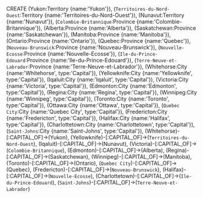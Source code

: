 CREATE
(Yukon:Territory {name:'Yukon'}),
(`Territoires-du-Nord-Ouest`:Territory {name:'Territoires-du-Nord-Ouest'}),
(Nunavut:Territory {name:'Nunavut'}),
(`Colombie-Britannique`:Province {name:'Colombie-Britannique'}),
(Alberta:Province {name:'Alberta'}),
(Saskatchewan:Province {name:'Saskatchewan'}),
(Manitoba:Province {name:'Manitoba'}),
(Ontario:Province {name:'Ontario'}),
(Quebec:Province {name:'Quebec'}),
(`Nouveau-Brunswick`:Province {name:'Nouveau-Brunswick'}),
(`Nouvelle-Ecosse`:Province {name:'Nouvelle-Ecosse'}),
(`Ile-du-Prince-Edouard`:Province {name:'Ile-du-Prince-Edouard'}),
(`Terre-Neuve-et-Labrador`:Province {name:'Terre-Neuve-et-Labrador'}),
(Whitehorse:City {name:'Whitehorse', type:'Capital'}),
(Yellowknife:City {name:'Yellowknife', type:'Capital'}),
(Iqaluit:City {name:'Iqaluit', type:'Capital'}),
(Victoria:City {name:'Victoria', type:'Capital'}),
(Edmonton:City {name:'Edmonton', type:'Capital'}),
(Regina:City {name:'Regina', type:'Capital'}),
(Winnipeg:City {name:'Winnipeg', type:'Capital'}),
(Toronto:City {name:'Toronto', type:'Capital'}),
(Ottawa:City {name:'Ottawa', type:'Capital'}),
(`Quebec City`:City {name:'Quebec City', type:'Capital'}),
(Fredericton:City {name:'Fredericton', type:'Capital'}),
(Halifax:City {name:'Halifax', type:'Capital'}),
(Charlottetown:City {name:'Charlottetown', type:'Capital'}),
(`Saint-Johns`:City {name:'Saint-Johns', type:'Capital'}),
(Whitehorse)-[:CAPITAL_OF]->(Yukon),
(Yellowknife)-[:CAPITAL_OF]->(`Territoires-du-Nord-Ouest`),
(Iqaluit)-[:CAPITAL_OF]->(Nunavut),
(Victoria)-[:CAPITAL_OF]->(`Colombie-Britannique`),
(Edmonton)-[:CAPITAL_OF]->(Alberta),
(Regina)-[:CAPITAL_OF]->(Saskatchewan),
(Winnipeg)-[:CAPITAL_OF]->(Manitoba),
(Toronto)-[:CAPITAL_OF]->(Ontario),
(`Quebec City`)-[:CAPITAL_OF]->(Quebec),
(Fredericton)-[:CAPITAL_OF]->(`Nouveau-Brunswick`),
(Halifax)-[:CAPITAL_OF]->(`Nouvelle-Ecosse`),
(Charlottetown)-[:CAPITAL_OF]->(`Ile-du-Prince-Edouard`),
(`Saint-Johns`)-[:CAPITAL_OF]->(`Terre-Neuve-et-Labrador`)